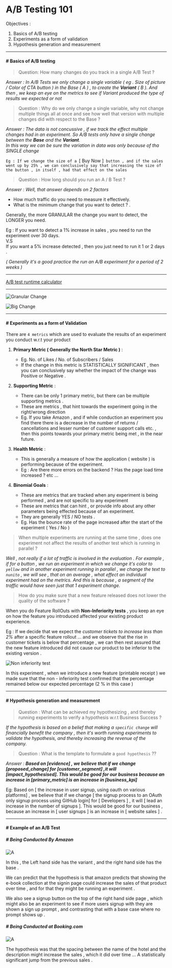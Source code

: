 # A/B Testing 101

Objectives : 

1. Basics of A/B testing
1. Experiments as a form of validation
1. Hypothesis generation and measurement

---
#### # Basics of A/B testing

> Question: How many changes do you track in a single A/B Test ? 

_Answer  : In A/B Tests we only change a single variable ( eg . Size of picture / Color of CTA button ) in the Base ( A ) , to create the **Variant** ( B ). And then , we keep an eye on the metrics to see if Variant produced the type of results we expected or not_

>  Question : Why do we only change a single variable, why not change multiple things all at once and see how well that version with multiple changes did with respect to the Base ? 

_Answer : The data is not concussive , if we track the effect multiple changes had in an experiment. So A/B tests only have a single change between the **Base** and the **Variant**.   
In this way we can be sure the variation in data was only because of tha SINGLE change_

`Eg : If we change the size of a `[ Buy Now ]` button , and if the sales went up by 25% , we can conclusively say that increasing the size of the button , in itself , had that effect on the sales`

> Question : How long should you run an A / B Test ? 

_Answer : Well, that answer depends on 2 factors_   
  + How much traffic do you need to measure it effectively.    
  + What is the minimum change that you want to detect ? . 
 
 Generally, the more GRANULAR the change you want to detect, the LONGER you need.   

Eg :    If you want to detect a 1% increase in sales , you need to run the experiment over 30 days.    
V.S    
If you want a 5% increase detected , then you just need to run it 1 or 2 days .

_( Generally it's a good practice the run an A/B experiment for a period of 2 weeks )_

---

[A/B test runtime calculator](https://www.nabler.com/ab-test-duration-calculator/ 'Calculate the time required to run an A/B test experiment')

---

![Granular Change](./pics/a-b-test-1-day.jpg "granular change")

![Big Change](./pics/a-b-test-5-days.jpg "big change")


---
#### # Experiments as a form of Validation

There are `4 metrics` which are used to evaluate the results of an experiment you conduct w.r.t your product 

1. **Primary Metric ( Generally the North Star Metric )** :
    
   + Eg. No. of Likes / No. of Subscribers / Sales
   + If the change in this metric is STATISTICALLY SIGNIFICANT , then you can conclusively say whether the impact of the change was Positive or Negative .

1. **Supporting Metric** :
    + There can be only 1 primary metric, but there can be multiple supporting metrics .
    + These are metrics , that hint towards the experiment going in the right/wrong direction 
    + Eg. If you take Amazon , and if while conduction an experiment you find there there is a decrease in the number of returns / cancellations and lesser number of customer support calls etc. , then this points towards your primary metric being met , in the near future.

1. **Health Metric** : 
   + This is generally a measure of how the application ( website ) is performing because of the experiment.
   + Eg :  Are there more errors on the backend ?   Has the page load time increased ? etc ...

1. **Binomial Goals** :
    + These are metrics that are tracked when any experiment is being performed , and are not specific to any experiment
    + These are metrics that can hint , or provide info about any other parameters being effected because of an experiment.
    + They are generally YES / NO tests . 
    + Eg. Has the bounce rate of the page increased after the start of the experiment ( Yes / No )

> When multiple experiments are running at the same time , does one experiment not affect the results of another test which is running in parallel  ? 

_Well , not really if a lot of traffic is involved in the evaluation . For example , if for a button , we run an experiment in which we change it's color to  `yellow` and in another experiment running in parallel , we change the text to `nunito` , we will see , that on an average , what effect an individual experiment had on the metrics. And this is because , a  segment of the traffic would have seen just that 1 experiment change._

> How do you make sure that a new feature released does not lower the quality of the software ? 

When you do Feature RollOuts with **Non-Inferiority tests** , you keep an eye on how the  feature you introduced affected your existing product experience.

Eg : If we decide that we expect the _customer tickets to increase less than 2%_ after a specific feature rollout ... and we observe that the rise in customer tickets is below that percentage , we can then rest assured that the new feature introduced did not cause our product to be inferior to the existing version .

![Non inferiority test](./pics/non-inferiority-test-booking.jpg "non inferiority test by booking")

In this experiment , when we introduce a new feature (printable receipt ) we made sure that the non - inferiority test confirmed that the percentage remained below our expected percentage (2 % in this case )

---
#### # Hypothesis generation and measurement


> Question : What can be achieved my hypothesizing , and thereby running experiments to verify a hypothesis w.r.t Business Success ? 

  _If the hypothesis is based on a belief that  making a `specific change` will financially benefit the company , then it's worth running experiments to validate the hypothesis, and thereby increasing the revenue of the company._

> Question : What is the template to formulate a `good hypothesis` ?? 

_Answer : **Based on [evidence] , we believe that if we change [proposed_change] for [customer_segment] ,it will [impact_hypothesised]. This would be good for our business because an increase in [primary_metric] is an increase in [business_kpi]**_


Eg: Based on [ the increase in user signup, using oauth on various platforms] , we believe that if we change [ the signup process to an OAuth only signup process using GitHub login] for [ Developers ] , it will [ lead an increase in the number of signups ]. This would be good for our business , because an increase in [ user signups ] is an increase in [ website sales ] .

---

#### # Example of an A/B Test 

##### # Being Conducted By Amazon 

![A](./pics/a-b-test-amazon.jpg "a-b-test-amazon")


In this , the Left hand side has the variant , and the right hand side has the base .

We can predict that the hypothesis is that amazon predicts that showing the e-book collection at the signin page could increase the sales of that product over time , and for that they might be running an experiment .

We also see a signup button on the top of the right hand side page , which might also be an experiment to see if more users signup with they are shown a sign up prompt , and contrasting that with a base case where no prompt shows up .

##### # Being Conducted at Booking.com

![A](./pics/a_b_experiment_booking.jpg "a-b-test at booking") 

The hypothesis was that the spacing between the name of the hotel and the description might increase the sales , which it did over time ... A statistically significant jump from the previous sales .